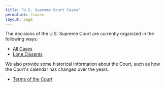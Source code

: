 ```yaml
---
title: "U.S. Supreme Court Cases"
permalink: /cases
layout: page
---
```


The decisions of the U.S. Supreme Court are currently organized in the following ways:

- [All Cases](/cases/all)
- [Lone Dissents](/cases/loners)

We also provide some historical information about the Court, such as how the Court's calendar has changed over the years.

- [Terms of the Court](/cases/terms)
